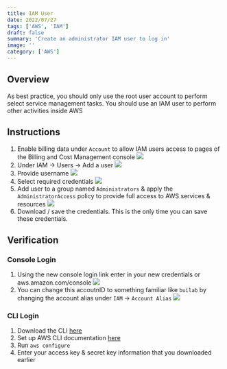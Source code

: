 ```yaml
---
title: IAM User
date: 2022/07/27
tags: ['AWS', 'IAM']
draft: false
summary: 'Create an administrator IAM user to log in'
image: ''
category: ['AWS']
---
```


## Overview

As best practice, you should only use the root user account to perform select service management tasks. You should use an IAM user to perform other activities inside AWS

## Instructions

1. Enable billing data under `Account` to allow IAM users access to pages of the Billing and Cost Management console
   ![](https://bui.blob.core.windows.net/labs/Lab_2022_07_27_54_00.webp)
2. Under IAM -> Users -> Add a user
   ![](https://bui.blob.core.windows.net/labs/Lab_2022_07_27_56_32.webp)
3. Provide username
   ![](https://bui.blob.core.windows.net/labs/Lab_2022_07_27_57_59.webp)
4. Select required credentials
   ![](https://bui.blob.core.windows.net/labs/Lab_2022_07_27_58_26.webp)
5. Add user to a group named `Administrators` & apply the `AdministratorAccess` policy to provide full access to AWS services & resources
   ![](https://bui.blob.core.windows.net/labs/Lab_2022_07_27_00_00.webp)
6. Download / save the credentials. This is the only time you can save these credentials.

## Verification

### Console Login

1. Using the new console login link enter in your new credentials or aws.amazon.com/console
   ![](https://bui.blob.core.windows.net/labs/Lab_2022_07_27_03_51.webp)
2. You can change this accoutnID to something familiar like `builab` by changing the account alias under `IAM` -> `Account Alias`
   ![](https://bui.blob.core.windows.net/labs/Lab_2022_07_27_08_39.webp)

### CLI Login

1. Download the CLI [here](https://aws.amazon.com/cli/)
2. Set up AWS CLI documentation [here](https://docs.aws.amazon.com/cli/latest/userguide/cli-chap-configure.html)
3. Run `aws configure`
4. Enter your access key & secret key information that you downloaded earlier
